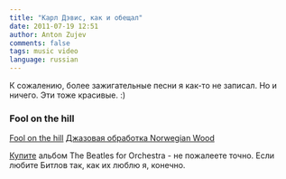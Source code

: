 ```yaml
---
title: "Карл Дэвис, как и обещал"
date: 2011-07-19 12:51
author: Anton Zujev
comments: false
tags: music video
language: russian
---
```


К сожалению, более зажигательные песни я как-то не записал. Но и ничего. Эти тоже красивые. :)

### Fool on the hill

<div class="fotorama" data-width="100%" data-allowfullscreen="native">
  <a href="http://youtube.com/watch?v=N448SV4mFrE">Fool on the hill</a>
  <a href="http://youtube.com/watch?v=bYXGfoEUXiQ">Джазовая обработка Norwegian Wood</a>
</div>

[Купите](http://itunes.apple.com/us/album/the-beatles-for-orchestra/id452080981) альбом The Beatles for Orchestra - не пожалеете точно. Если любите Битлов так, как их люблю я, конечно.